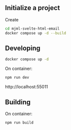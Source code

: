 ## Initialize a project

Create 

```bash
cd mjml-svelte-html-email
docker compose up -d --build
```

## Developing

```bash
docker compose up -d
```

On container:

```bash
npm run dev
```

http://localhost:55011

## Building

On container:

```bash
npm run build
```
